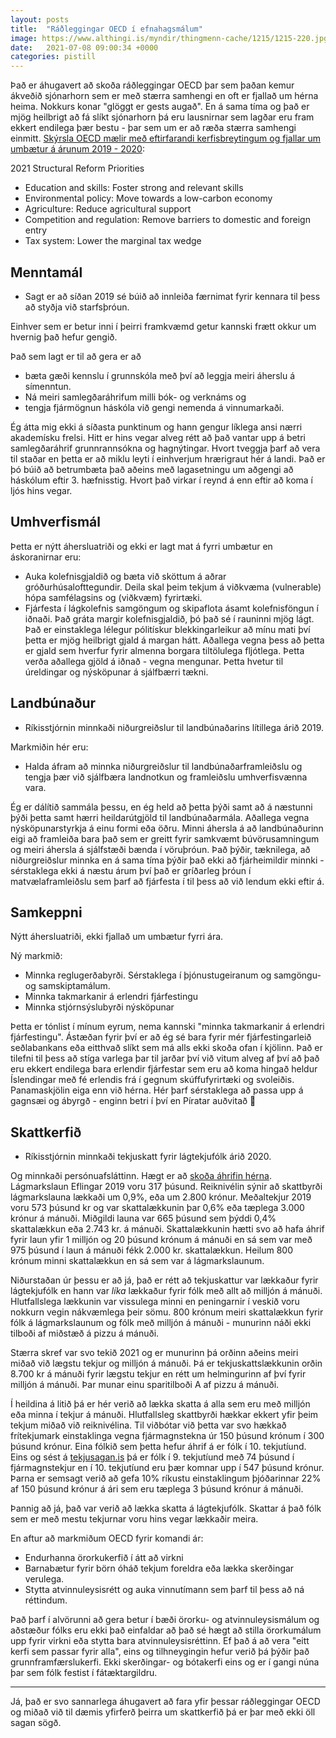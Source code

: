 ```yaml
---
layout: posts
title:  "Ráðleggingar OECD í efnahagsmálum"
image: https://www.althingi.is/myndir/thingmenn-cache/1215/1215-220.jpg
date:   2021-07-08 09:00:34 +0000
categories: pistill
---
```

Það er áhugavert að skoða ráðleggingar OECD þar sem þaðan kemur ákveðið sjónarhorn sem er með stærra samhengi en oft er fjallað um hérna heima. Nokkurs konar "glöggt er gests augað". En á sama tíma og það er mjög heilbrigt að fá slíkt sjónarhorn þá eru lausnirnar sem lagðar eru fram ekkert endilega þær bestu - þar sem um er að ræða stærra samhengi einmitt.
[Skýrsla OECD mælir með eftirfarandi kerfisbreytingum og fjallar um umbætur á árunum 2019 - 2020](https://www.oecd.org/economy/growth/Iceland-country-note-going-for-growth-2021.pdf):

2021 Structural Reform Priorities
- Education and skills: Foster strong and relevant skills
- Environmental policy: Move towards a low-carbon economy
- Agriculture: Reduce agricultural support
- Competition and regulation: Remove barriers to domestic and foreign entry
- Tax system: Lower the marginal tax wedge

## Menntamál
- Sagt er að síðan 2019 sé búið að innleiða færnimat fyrir kennara til þess að styðja við starfsþróun. 

Einhver sem er betur inni í þeirri framkvæmd getur kannski frætt okkur um hvernig það hefur gengið. 

Það sem lagt er til að gera er að 

- bæta gæði kennslu í grunnskóla með því að leggja meiri áherslu á símenntun. 
- Ná meiri samlegðaráhrifum milli bók- og verknáms og 
- tengja fjármögnun háskóla við gengi nemenda á vinnumarkaði.

Ég átta mig ekki á síðasta punktinum og hann gengur líklega ansi nærri akademísku frelsi. Hitt er hins vegar alveg rétt að það vantar upp á betri samlegðaráhrif grunnrannsókna og hagnýtingar. Hvort tveggja þarf að vera til staðar en þetta er að miklu leyti í einhverjum hrærigraut hér á landi. Það er þó búið að betrumbæta það aðeins með lagasetningu um aðgengi að háskólum eftir 3. hæfnisstig. Hvort það virkar í reynd á enn eftir að koma í ljós hins vegar.

## Umhverfismál

Þetta er nýtt áhersluatriði og ekki er lagt mat á fyrri umbætur en áskoranirnar eru:

- Auka kolefnisgjaldið og bæta við sköttum á aðrar gróðurhúsalofttegundir. Deila skal þeim tekjum á viðkvæma (vulnerable) hópa samfélagsins og (viðkvæm) fyrirtæki. 
- Fjárfesta í lágkolefnis samgöngum og skipaflota ásamt kolefnisföngun í iðnaði.
Það gráta margir kolefnisgjaldið, þó það sé í rauninni mjög lágt. Það er einstaklega lélegur pólitískur blekkingarleikur að mínu mati því þetta er mjög heilbrigt gjald á margan hátt. Aðallega vegna þess að þetta er gjald sem hverfur fyrir almenna borgara tiltölulega fljótlega. Þetta verða aðallega gjöld á iðnað - vegna mengunar. Þetta hvetur til úreldingar og nýsköpunar á sjálfbærri tækni. 

## Landbúnaður

- Ríkisstjórnin minnkaði niðurgreiðslur til landbúnaðarins lítillega árið 2019.

Markmiðin hér eru:

- Halda áfram að minnka niðurgreiðslur til landbúnaðarframleiðslu og tengja þær við sjálfbæra landnotkun og framleiðslu umhverfisvænna vara.

Ég er dálítið sammála þessu, en ég held að þetta þýði samt að á næstunni þýði þetta samt hærri heildarútgjöld til landbúnaðarmála. Aðallega vegna nýsköpunarstyrkja á einu formi eða öðru. Minni áhersla á að landbúnaðurinn eigi að framleiða bara það sem er greitt fyrir samkvæmt búvörusamningum og meiri áhersla á sjálfstæði bænda í vöruþróun. Það þýðir, tæknilega, að niðurgreiðslur minnka en á sama tíma þýðir það ekki að fjárheimildir minnki - sérstaklega ekki á næstu árum því það er gríðarleg þróun í matvælaframleiðslu sem þarf að fjárfesta í til þess að við lendum ekki eftir á. 

## Samkeppni

Nýtt áhersluatriði, ekki fjallað um umbætur fyrri ára.

Ný markmið:

- Minnka reglugerðabyrði. Sérstaklega í þjónustugeiranum og samgöngu- og samskiptamálum.
- Minnka takmarkanir á erlendri fjárfestingu
- Minnka stjórnsýslubyrði nýsköpunar

Þetta er tónlist í mínum eyrum, nema kannski "minnka takmarkanir á erlendri fjárfestingu". Ástæðan fyrir því er að ég sé bara fyrir mér fjárfestingarleið seðlabankans eða eitthvað slíkt sem má alls ekki skoða ofan í kjölinn. Það er tilefni til þess að stíga varlega þar til jarðar því við vitum alveg af því að það eru ekkert endilega bara erlendir fjárfestar sem eru að koma hingað heldur Íslendingar með fé erlendis frá í gegnum skúffufyrirtæki og svoleiðis. Panamaskjölin eiga enn við hérna. Hér þarf sérstaklega að passa upp á gagnsæi og ábyrgð - enginn betri í því en Píratar auðvitað 🙂

## Skattkerfið

- Ríkisstjórnin minnkaði tekjuskatt fyrir lágtekjufólk árið 2020.

Og minnkaði persónuafsláttinn. Hægt er að [skoða áhrifin hérna](https://hlynur.shinyapps.io/tekjuskattskerfi/). Lágmarkslaun Eflingar 2019 voru 317 þúsund. Reiknivélin sýnir að skattbyrði lágmarkslauna lækkaði um 0,9%, eða um 2.800 krónur. Meðaltekjur 2019 voru 573 þúsund kr og var skattalækkunin þar 0,6% eða tæplega 3.000 krónur á mánuði. Miðgildi launa var 665 þúsund sem þýddi 0,4% skattalækkun eða 2.743 kr. á mánuði. Skattalækkunin hætti svo að hafa áhrif fyrir laun yfir 1 milljón og 20 þúsund krónum á mánuði en sá sem var með 975 þúsund í laun á mánuði fékk 2.000 kr. skattalækkun. Heilum 800 krónum minni skattalækkun en sá sem var á lágmarkslaunum. 

Niðurstaðan úr þessu er að já, það er rétt að tekjuskattur var lækkaður fyrir lágtekjufólk en hann var _líka_ lækkaður fyrir fólk með allt að milljón á mánuði. Hlutfallslega lækkunin var vissulega minni en peningarnir í veskið voru nokkurn vegin nákvæmlega þeir sömu. 800 krónum meiri skattalækkun fyrir fólk á lágmarkslaunum og fólk með milljón á mánuði - munurinn náði ekki tilboði af miðstæð á pizzu á mánuði. 

Stærra skref var svo tekið 2021 og er munurinn þá orðinn aðeins meiri miðað við lægstu tekjur og milljón á mánuði. Þá er tekjuskattslækkunin orðin 8.700 kr á mánuði fyrir lægstu tekjur en rétt um helmingurinn af því fyrir milljón á mánuði. Þar munar einu sparitilboði A af pizzu á mánuði. 

Í heildina á litið þá er hér verið að lækka skatta á alla sem eru með milljón eða minna í tekjur á mánuði. Hlutfallsleg skattbyrði hækkar ekkert yfir þeim tekjum miðað við reiknivélina. Til viðbótar við þetta var svo hækkað frítekjumark einstaklinga vegna fjármagnstekna úr 150 þúsund krónum í 300 þúsund krónur. Eina fólkið sem þetta hefur áhrif á er fólk í 10. tekjutíund. Eins og sést á [tekjusagan.is](https://tekjusagan.is/skyrslur/radstofun) þá er fólk í 9. tekjutíund með 74 þúsund í fjármagnstekjur en í 10. tekjutíund eru þær komnar upp í 547 þúsund krónur. Þarna er semsagt verið að gefa 10% ríkustu einstaklingum þjóðarinnar 22% af 150 þúsund krónur á ári sem eru tæplega 3 þúsund krónur á mánuði. 

Þannig að já, það var verið að lækka skatta á lágtekjufólk. Skattar á það fólk sem er með mestu tekjurnar voru hins vegar lækkaðir meira. 

En aftur að markmiðum OECD fyrir komandi ár:

- Endurhanna örorkukerfið í átt að virkni
- Barnabætur fyrir börn óháð tekjum foreldra eða lækka skerðingar verulega.
- Stytta atvinnuleysisrétt og auka vinnutímann sem þarf til þess að ná réttindum.

Það þarf í alvörunni að gera betur í bæði örorku- og atvinnuleysismálum og aðstæður fólks eru ekki það einfaldar að það sé hægt að stilla örorkumálum upp fyrir virkni eða stytta bara atvinnuleysisréttinn. Ef það á að vera "eitt kerfi sem passar fyrir alla", eins og tilhneygingin hefur verið þá þýðir það grunnframfærslukerfi. Ekki skerðingar- og bótakerfi eins og er í gangi núna þar sem fólk festist í fátæktargildru. 

---

Já, það er svo sannarlega áhugavert að fara yfir þessar ráðleggingar OECD og miðað við til dæmis yfirferð þeirra um skattkerfið þá er þar með ekki öll sagan sögð.
